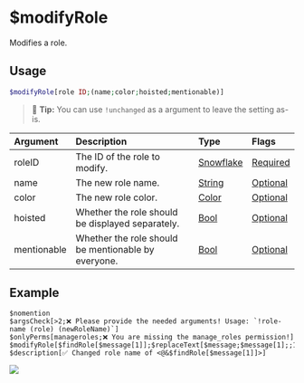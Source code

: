 # $modifyRole
Modifies a role.

## Usage
```php
$modifyRole[role ID;(name;color;hoisted;mentionable)]
```
> 🧠 **Tip:** You can use `!unchanged` as a argument to leave the setting as-is.

| Argument | Description | Type | Flags |
| :---- | :---- | :---- | :---- |
| roleID | The ID of the role to modify. |[Snowflake](/src/resources/arguments/types.md#snowflake) | [Required](/src/resources/arguments/flags.md#required)
| name | The new role name. | [String](/src/resources/arguments/types.md#string) | [Optional](/src/resources/arguments/flags.md#optional)
| color | The new role color. | [Color](/src/resources/arguments/types.md#color) | [Optional](/src/resources/arguments/flags.md#optional)
| hoisted | Whether the role should be displayed separately. | [Bool](/src/resources/arguments/types.md#bool) | [Optional](/src/resources/arguments/flags.md#optional)
| mentionable | Whether the role should be mentionable by everyone. | [Bool](/src/resources/arguments/types.md#bool) | [Optional](/src/resources/arguments/flags.md#optional)

## Example
```
$nomention
$argsCheck[>2;❌ Please provide the needed arguments! Usage: `!role-name (role) (newRoleName)`]
$onlyPerms[manageroles;❌ You are missing the manage_roles permission!]
$modifyRole[$findRole[$message[1]];$replaceText[$message;$message[1];;1];!unchanged;!unchanged;!unchanged]
$description[✅ Changed role name of <@&$findRole[$message[1]]>]
```
![](https://user-images.githubusercontent.com/69215413/123530371-771a9980-d6c7-11eb-987d-c4ba3bb40bd1.png)